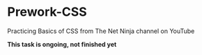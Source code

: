 # Prework-CSS

Practicing Basics of CSS from The Net Ninja channel on YouTube

**This task is ongoing, not finished yet**
